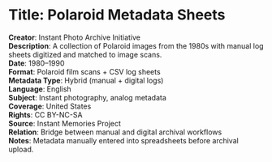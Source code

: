 # Title: Polaroid Metadata Sheets
**Creator**: Instant Photo Archive Initiative  
**Description**: A collection of Polaroid images from the 1980s with manual log sheets digitized and matched to image scans.  
**Date**: 1980–1990  
**Format**: Polaroid film scans + CSV log sheets  
**Metadata Type**: Hybrid (manual + digital logs)  
**Language**: English  
**Subject**: Instant photography, analog metadata  
**Coverage**: United States  
**Rights**: CC BY-NC-SA  
**Source**: Instant Memories Project  
**Relation**: Bridge between manual and digital archival workflows  
**Notes**: Metadata manually entered into spreadsheets before archival upload.
